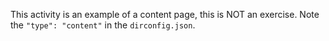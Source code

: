 This activity is an example of a content page, this is NOT an exercise. Note the `"type": "content"` in the `dirconfig.json`.
